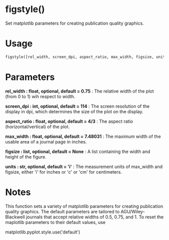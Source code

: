 # figstyle()

Set matplotlib parameters for creating publication quality graphics.

# Usage

```python
figstyle([rel_width, screen_dpi, aspect_ratio, max_width, figsize, units])
```

# Parameters

**rel_width : float, optional, default = 0.75**
:   The relative width of the plot (from 0 to 1) wih respect to width.

**screen_dpi : int, optional, default = 114**
:   The screen resolution of the display in dpi, which determines the
        size of the plot on the display.

**aspect_ratio : float, optional, default = 4/3**
:   The aspect ratio (horizontal/vertical) of the plot.

**max_width : float, optional, default = 7.48031**
:   The maximum width of the usable area of a journal page in inches.

**figsize : list, optional, default = None**
:   A list containing the width and height of the figure.

**units : str, optional, default = 'i'**
:   The measurement units of max_width and figsize, either 'i' for inches
        or 'c' or 'cm' for centimeters.

# Notes

This function sets a variety of matplotlib parameters for creating
publication quality graphics. The default parameters are tailored to
AGU/Wiley-Blackwell journals that accept relative widths of 0.5, 0.75,
and 1. To reset the maplotlib parameters to their default values, use

matplotlib.pyplot.style.use('default')
    